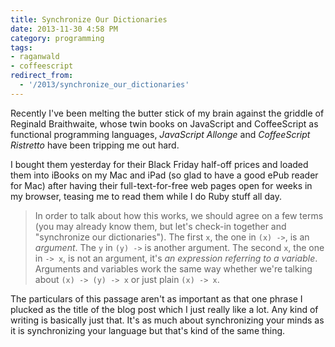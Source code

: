```yaml
---
title: Synchronize Our Dictionaries
date: 2013-11-30 4:58 PM
category: programming
tags:
- raganwald
- coffeescript
redirect_from:
  - '/2013/synchronize_our_dictionaries'
---
```


Recently I've been melting the butter stick of my brain against the griddle of Reginald Braithwaite, whose twin books on JavaScript and CoffeeScript as functional programming languages, *JavaScript Allonge* and *CoffeeScript Ristretto* have been tripping me out hard.

I bought them yesterday for their Black Friday half-off prices and loaded them into iBooks on my Mac and iPad (so glad to have a good ePub reader for Mac) after having their full-text-for-free web pages open for weeks in my browser, teasing me to read them while I do Ruby stuff all day.

> In order to talk about how this works, we should agree on a few terms (you may already know them, but let's check-in together and "synchronize our dictionaries"). The first `x`, the one in `(x) ->`, is an *argument*. The `y` in `(y) ->` is another argument. The second `x`, the one in `-> x`, is not an argument, it's *an expression referring to a variable*. Arguments and variables work the same way whether we're talking about `(x) -> (y) -> x` or just plain `(x) -> x`.

The particulars of this passage aren't as important as that one phrase I plucked as the title of the blog post which I just really like a lot. Any kind of writing is basically just that. It's as much about synchronizing your minds as it is synchronizing your language but that's kind of the same thing.
